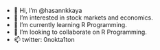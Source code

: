 - 👋 Hi, I’m @hasannkkaya
- 👀 I’m interested in stock markets and economics.
- 🌱 I’m currently learning R Programming.
- 💞️ I’m looking to collaborate on R Programming.
- 📫 twitter: 0nokta1ton

<!---
hasannkkaya/hasannkkaya is a ✨ special ✨ repository because its `README.md` (this file) appears on your GitHub profile.
You can click the Preview link to take a look at your changes.
--->
